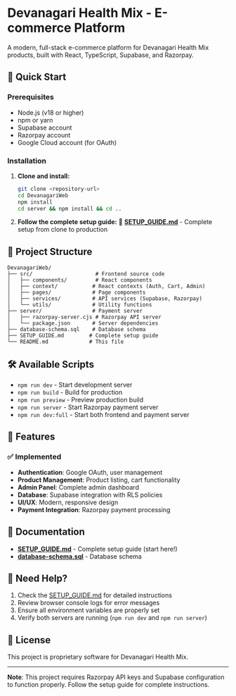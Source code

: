 # Devanagari Health Mix - E-commerce Platform

A modern, full-stack e-commerce platform for Devanagari Health Mix products, built with React, TypeScript, Supabase, and Razorpay.

## 🚀 Quick Start

### Prerequisites

- Node.js (v18 or higher)
- npm or yarn
- Supabase account
- Razorpay account
- Google Cloud account (for OAuth)

### Installation

1. **Clone and install:**

   ```bash
   git clone <repository-url>
   cd DevanagariWeb
   npm install
   cd server && npm install && cd ..
   ```

2. **Follow the complete setup guide:**
   📖 **[SETUP_GUIDE.md](./SETUP_GUIDE.md)** - Complete setup from clone to production

## 📁 Project Structure

```
DevanagariWeb/
├── src/                    # Frontend source code
│   ├── components/         # React components
│   ├── context/           # React contexts (Auth, Cart, Admin)
│   ├── pages/             # Page components
│   ├── services/          # API services (Supabase, Razorpay)
│   └── utils/             # Utility functions
├── server/                # Payment server
│   ├── razorpay-server.cjs # Razorpay API server
│   └── package.json       # Server dependencies
├── database-schema.sql    # Database schema
├── SETUP_GUIDE.md        # Complete setup guide
└── README.md             # This file
```

## 🛠️ Available Scripts

- `npm run dev` - Start development server
- `npm run build` - Build for production
- `npm run preview` - Preview production build
- `npm run server` - Start Razorpay payment server
- `npm run dev:full` - Start both frontend and payment server

## 🔧 Features

### ✅ Implemented

- **Authentication**: Google OAuth, user management
- **Product Management**: Product listing, cart functionality
- **Admin Panel**: Complete admin dashboard
- **Database**: Supabase integration with RLS policies
- **UI/UX**: Modern, responsive design
- **Payment Integration**: Razorpay payment processing

## 📖 Documentation

- **[SETUP_GUIDE.md](./SETUP_GUIDE.md)** - Complete setup guide (start here!)
- **[database-schema.sql](./database-schema.sql)** - Database schema

## 🚨 Need Help?

1. Check the [SETUP_GUIDE.md](./SETUP_GUIDE.md) for detailed instructions
2. Review browser console logs for error messages
3. Ensure all environment variables are properly set
4. Verify both servers are running (`npm run dev` and `npm run server`)

## 📝 License

This project is proprietary software for Devanagari Health Mix.

---

**Note**: This project requires Razorpay API keys and Supabase configuration to function properly. Follow the setup guide for complete instructions.
